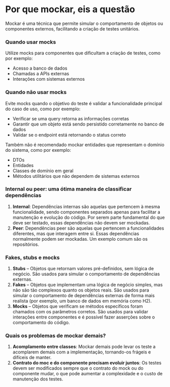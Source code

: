 # Por que mockar, eis a questão

Mockar é uma técnica que permite simular o comportamento de objetos ou componentes externos, facilitando a criação de testes unitários.

### Quando usar mocks

Utilize mocks para componentes que dificultam a criação de testes, como por exemplo:

- Acesso a banco de dados
- Chamadas a APIs externas
- Interações com sistemas externos

### Quando não usar mocks

Evite mocks quando o objetivo do teste é validar a funcionalidade principal do caso de uso, como por exemplo:

- Verificar se uma query retorna as informações corretas
- Garantir que um objeto está sendo persistido corretamente no banco de dados
- Validar se o endpoint está retornando o status correto

Também não é recomendado mockar entidades que representam o domínio do sistema, como por exemplo:

- DTOs
- Entidades
- Classes de domínio em geral
- Métodos utilitários que não dependem de sistemas externos

### Internal ou peer: uma ótima maneira de classificar dependências

1. **Internal**: Dependências internas são aquelas que pertencem à mesma funcionalidade, sendo componentes separados apenas para facilitar a manutenção e evolução do código. Por serem parte fundamental do que deve ser testado, essas dependências não devem ser mockadas.
2. **Peer**: Dependências peer são aquelas que pertencem a funcionalidades diferentes, mas que interagem entre si. Essas dependências normalmente podem ser mockadas. Um exemplo comum são os repositórios.

### Fakes, stubs e mocks

1. **Stubs** – Objetos que retornam valores pré-definidos, sem lógica de negócio. São usados para simular o comportamento de dependências externas.
2. **Fakes** – Objetos que implementam uma lógica de negócio simples, mas não são tão complexos quanto os objetos reais. São usados para simular o comportamento de dependências externas de forma mais realista (por exemplo, um banco de dados em memória como H2).
3. **Mocks** – Objetos que verificam se métodos específicos foram chamados com os parâmetros corretos. São usados para validar interações entre componentes e é possível fazer asserções sobre o comportamento do código.

### Quais os problemas de mockar demais?


1. **Acomplamento entre classes**: Mockar demais pode levar os teste a acomplarem demais com a implementação, tornando-os frágeis e difíceis de manter.
2. **Contrato do moc e do componente precisam evoluir juntos**: Os testes devem ser modificados sempre que o contrato do mock ou do componente mudar, o que pode aumentar a complexidade e o custo de manutenção dos testes.
